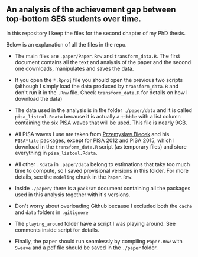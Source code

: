 ## An analysis of the achievement gap between top-bottom SES students over time.

In this repository I keep the files for the second chapter of my PhD thesis.

Below is an explanation of all the files in the repo.

* The main files are `.paper/Paper.Rnw` and `transform_data.R`. The first document contains all the text and analysis of the paper and the second one downloads, manipulates and saves the data.

* If you open the `*.Rproj` file you should open the previous two scripts (although I simply load the data produced by `transform_data.R` and don't run it in the `.Rnw` file. Check `transform_data.R` for details on how I download the data)

* The data used in the analysis is in the folder `./paper/data` and it is called `pisa_listcol.Rdata` because it is actually a `tibble` with a list column containing the six PISA waves that will be used. This file is nearly 9GB.

* All PISA waves I use are taken from [Przemyslaw Biecek](https://github.com/pbiecek?tab=repositories) and his `PISA*lite` packages, except for PISA 2012 and PISA 2015, which I download in the `transform_data.R` script (as temporary files) and store everything in `pisa_listcol.Rdata`.

* All other `.Rdata` in `.paper/data` belong to estimations that take too much time to compute, so I saved provisional versions in this folder. For more details, see the `modeling` chunk in the `Paper.Rnw`.

* Inside `./paper/` there is a `packrat` document containing all the packages used in this analysis together with it's versions.

* Don't worry about overloading Github because I excluded both the `cache` and `data` folders in `.gitignore`

* The `playing_around` folder have a script I was playing around. See comments inside script for details.

* Finally, the paper should run seamlessly by compiling  `Paper.Rnw` with `Sweave` and a pdf file should be saved in the `./paper` folder.


